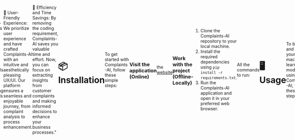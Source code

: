  <style>
        body {
            display: flex;
            align-items: center;
            justify-content: center;
            height: 100vh;
            margin: 0;
        }
    </style>
    
![Asset 3k](https://github.com/Radmin99/ClickML/blob/main/logoo.png)



<br>
This application is designed to leverage artificial intelligence for the analysis of customer complaints, streamlining the identification of gaps and facilitating process improvements to minimize complaint occurrences.

<br>

## 📝 Project Description
Complaints-AI endeavors to democratize artificial intelligence, offering a no-code platform that simplifies the construction of predictive models. Our platform empowers users to harness the capabilities of AI in addressing customer complaints without the need for extensive coding expertise.

<br>

## Key Features
✨ Code-Free Model Building: Create machine learning models effortlessly without the need for coding. Complaints-AI provides an intuitive interface, making model creation accessible to all.

✨ Seamless Training and Evaluation: Effortlessly train and evaluate your models with built-in functionalities on Complaints-AI. Our platform simplifies the training process and offers comprehensive evaluation metrics for assessing model performance.

✨ Easy Parameter Tuning: Fine-tune model parameters effortlessly with Complaints-AI's intuitive controls. Experiment with various configurations to optimize your models and achieve superior results.

<br>

## Why Choose Complaints-AI?


🌟 Simplified Complexity: Complaints-AI eliminates the challenges posed by coding complexity, enabling business professionals and individuals without programming backgrounds to harness the capabilities of machine learning effortlessly.

🌟 User-Friendly Experience: We prioritize user experience and have crafted Complaints-AI with an intuitive and aesthetically pleasing UX/UI. Our platform ensures a seamless and enjoyable journey, from complaint analysis to process enhancement.

🌟 Efficiency and Time Savings: By removing the coding requirement, Complaints-AI saves you valuable time and effort. Now, you can focus on extracting insights from customer complaints and making informed decisions to enhance your business processes."

<br>

# 📦 Installation

<br>

To get started with Complaints-AI, follow these simple steps:

### Visit the application (Online)
the [website](https://clickml.streamlit.app/)

### Work with the project (Offline-Locally)
1. Clone the Complaints-AI repository to your local machine.
2. Install the required dependencies using `pip install -r requirements.txt`.
3. Run the Complaints-AI application and open it in your preferred web browser.

All the commands to run: 
``` bash
git clone https://github.com/baselhusam/ClickML.git
pip install -r requirements.txt
streamlit run 1_ClickML.py
```
<br>

# 🖥️ Usage

<br>

To build and train your machine learning models using Complaints-AI, follow these steps:

1. Open the Complaints-AI application in your web browser.
2. Upload your dataset and select the desired target variable.
3. Choose the machine learning algorithm of your choice and configure the model settings.
4. Click on the "Train" button to initiate the training process.
5. Evaluate the model performance using the provided evaluation metrics.
6. Fine-tune the model parameters to optimize its performance.
7. Once satisfied with the model, save it and export it for further use or deployment.




<br> 


# 📧 Contact Us

<br>
Device Operation Center - CO

We are here to support you on your machine-learning journey. Feel free to reach out to us for any questions, feedback, or collaborations. 

<br>
<br>
<br>

Copyright (c) 2024 Roudha Alhammadi
